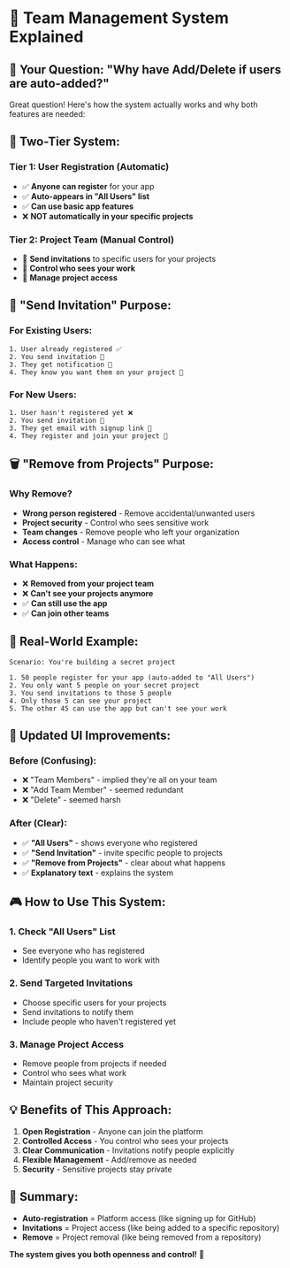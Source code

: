 # 🤝 Team Management System Explained

## 🤔 **Your Question: "Why have Add/Delete if users are auto-added?"**

Great question! Here's how the system actually works and why both features are needed:

## 🔄 **Two-Tier System:**

### **Tier 1: User Registration (Automatic)**
- ✅ **Anyone can register** for your app
- ✅ **Auto-appears in "All Users" list** 
- ✅ **Can use basic app features**
- ❌ **NOT automatically in your specific projects**

### **Tier 2: Project Team (Manual Control)**
- 🎯 **Send invitations** to specific users for your projects
- 🎯 **Control who sees your work**
- 🎯 **Manage project access**

## 📧 **"Send Invitation" Purpose:**

### **For Existing Users:**
```
1. User already registered ✅
2. You send invitation 📧
3. They get notification 🔔  
4. They know you want them on your project 🎯
```

### **For New Users:**
```
1. User hasn't registered yet ❌
2. You send invitation 📧
3. They get email with signup link 🔗
4. They register and join your project 🎯
```

## 🗑️ **"Remove from Projects" Purpose:**

### **Why Remove?**
- **Wrong person registered** - Remove accidental/unwanted users
- **Project security** - Control who sees sensitive work  
- **Team changes** - Remove people who left your organization
- **Access control** - Manage who can see what

### **What Happens:**
- ❌ **Removed from your project team**
- ❌ **Can't see your projects anymore**
- ✅ **Can still use the app** 
- ✅ **Can join other teams**

## 🎯 **Real-World Example:**

```
Scenario: You're building a secret project

1. 50 people register for your app (auto-added to "All Users")
2. You only want 5 people on your secret project
3. You send invitations to those 5 people
4. Only those 5 can see your project
5. The other 45 can use the app but can't see your work
```

## 🔧 **Updated UI Improvements:**

### **Before (Confusing):**
- ❌ "Team Members" - implied they're all on your team
- ❌ "Add Team Member" - seemed redundant  
- ❌ "Delete" - seemed harsh

### **After (Clear):**
- ✅ **"All Users"** - shows everyone who registered
- ✅ **"Send Invitation"** - invite specific people to projects
- ✅ **"Remove from Projects"** - clear about what happens
- ✅ **Explanatory text** - explains the system

## 🎮 **How to Use This System:**

### **1. Check "All Users" List**
- See everyone who has registered
- Identify people you want to work with

### **2. Send Targeted Invitations**  
- Choose specific users for your projects
- Send invitations to notify them
- Include people who haven't registered yet

### **3. Manage Project Access**
- Remove people from projects if needed
- Control who sees what work
- Maintain project security

## 💡 **Benefits of This Approach:**

1. **Open Registration** - Anyone can join the platform
2. **Controlled Access** - You control who sees your projects  
3. **Clear Communication** - Invitations notify people explicitly
4. **Flexible Management** - Add/remove as needed
5. **Security** - Sensitive projects stay private

## 🎯 **Summary:**

- **Auto-registration** = Platform access (like signing up for GitHub)
- **Invitations** = Project access (like being added to a specific repository)
- **Remove** = Project removal (like being removed from a repository)

**The system gives you both openness and control!** 🚀 